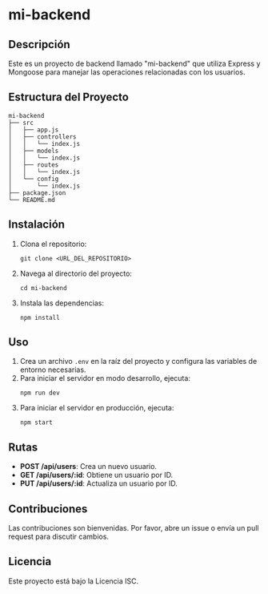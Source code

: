 # mi-backend

## Descripción
Este es un proyecto de backend llamado "mi-backend" que utiliza Express y Mongoose para manejar las operaciones relacionadas con los usuarios.

## Estructura del Proyecto
```
mi-backend
├── src
│   ├── app.js
│   ├── controllers
│   │   └── index.js
│   ├── models
│   │   └── index.js
│   ├── routes
│   │   └── index.js
│   └── config
│       └── index.js
├── package.json
└── README.md
```

## Instalación
1. Clona el repositorio:
   ```
   git clone <URL_DEL_REPOSITORIO>
   ```
2. Navega al directorio del proyecto:
   ```
   cd mi-backend
   ```
3. Instala las dependencias:
   ```
   npm install
   ```

## Uso
1. Crea un archivo `.env` en la raíz del proyecto y configura las variables de entorno necesarias.
2. Para iniciar el servidor en modo desarrollo, ejecuta:
   ```
   npm run dev
   ```
3. Para iniciar el servidor en producción, ejecuta:
   ```
   npm start
   ```

## Rutas
- **POST /api/users**: Crea un nuevo usuario.
- **GET /api/users/:id**: Obtiene un usuario por ID.
- **PUT /api/users/:id**: Actualiza un usuario por ID.

## Contribuciones
Las contribuciones son bienvenidas. Por favor, abre un issue o envía un pull request para discutir cambios.

## Licencia
Este proyecto está bajo la Licencia ISC.